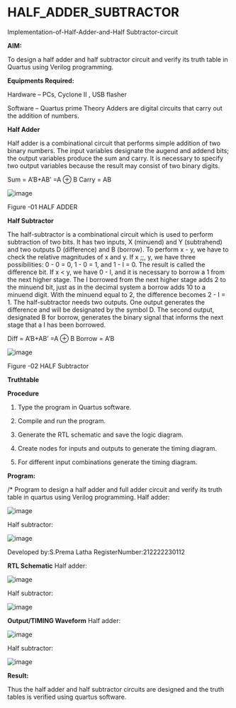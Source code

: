 # HALF_ADDER_SUBTRACTOR

Implementation-of-Half-Adder-and-Half Subtractor-circuit

**AIM:**

To design a half adder and half subtractor circuit and verify its truth table in Quartus using Verilog programming.

**Equipments Required:**

Hardware – PCs, Cyclone II , USB flasher 

Software – Quartus prime Theory Adders are digital circuits that carry out the addition of numbers.

**Half Adder**

Half adder is a combinational circuit that performs simple addition of two binary numbers. The input variables designate the augend and addend bits; the output variables produce the sum and carry. It is necessary to specify two output variables because the result may consist of two binary digits.

Sum = A’B+AB’ =A ⊕ B Carry = AB

![image](https://github.com/naavaneetha/HALF_ADDER_SUBTRACTOR/assets/154305477/bd4a0b2c-cdbc-4184-ab08-81578f121e1f)

Figure -01 HALF ADDER

**Half Subtractor**

The half-subtractor is a combinational circuit which is used to perform subtraction of two bits. It has two inputs, X (minuend) and Y (subtrahend) and two outputs D (difference) and B (borrow). To perform x - y, we have to check the relative magnitudes of x and y. If x ;;, y, we have three possibilities: 0 - 0 = 0, 1 - 0 = 1, and 1 - I = 0. The result is called the difference bit. If x < y, we have 0 - I, and it is necessary to borrow a 1 from the next higher stage. The I borrowed from the next higher stage adds 2 to the minuend bit, just as in the decimal system a borrow adds 10 to a minuend digit. With the minuend equal to 2, the difference becomes 2 - I = 1. The half-subtractor needs two outputs. One output generates the difference and will be designated by the symbol D. The second output, designated B for borrow, generates the binary signal that informs the next stage that a I has been borrowed. 

Diff = A’B+AB’ =A ⊕ B
Borrow = A’B

 ![image](https://github.com/naavaneetha/HALF_ADDER_SUBTRACTOR/assets/154305477/d76b099c-513f-4e7c-843a-e2fd028a531a)

Figure -02 HALF Subtractor

**Truthtable**

**Procedure**

1.	Type the program in Quartus software.

2.	Compile and run the program.

3.	Generate the RTL schematic and save the logic diagram.

4.	Create nodes for inputs and outputs to generate the timing diagram.

5.	For different input combinations generate the timing diagram.


**Program:**

/* Program to design a half adder and full adder circuit and verify its truth table in quartus using Verilog programming.
Half adder:

![image](https://github.com/premalatha-sureshbabu/HALF_ADDER_SUBTRACTOR/assets/120620842/58968bab-4f5e-4bcd-969b-c5ff620b57ce)

Half subtractor:

![image](https://github.com/premalatha-sureshbabu/HALF_ADDER_SUBTRACTOR/assets/120620842/69bdfb18-e21b-41eb-bb17-5fbbf98be008)

Developed by:S.Prema Latha RegisterNumber:212222230112

**RTL Schematic**
Half adder:

![image](https://github.com/premalatha-sureshbabu/HALF_ADDER_SUBTRACTOR/assets/120620842/5fb7a45a-9584-4145-bc1e-86378c8fec80)

Half subtractor:

![image](https://github.com/premalatha-sureshbabu/HALF_ADDER_SUBTRACTOR/assets/120620842/3baaf205-c7e1-4e83-90ea-f02f600a5958)

**Output/TIMING Waveform**
Half adder:

![image](https://github.com/premalatha-sureshbabu/HALF_ADDER_SUBTRACTOR/assets/120620842/e7b172a3-12ce-435f-ba76-eb5f2033eb77)

Half subtractor:

![image](https://github.com/premalatha-sureshbabu/HALF_ADDER_SUBTRACTOR/assets/120620842/7748e515-74ed-4e90-8f6d-576f8f2f778b)

**Result:**

Thus the half adder and half subtractor circuits are designed and the truth tables is verified using quartus software.
